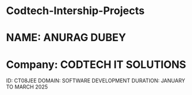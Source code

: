 # Codtech-Intership-Projects
# NAME: ANURAG DUBEY
# Company: CODTECH IT SOLUTIONS
ID: CT08JEE
DOMAIN: SOFTWARE DEVELOPMENT
DURATION: JANUARY TO MARCH 2025
